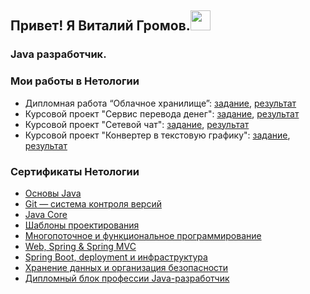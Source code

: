 <h2 align="left">Привет! Я Виталий Громов.<img src="https://github.com/blackcater/blackcater/raw/main/images/Hi.gif" height="32"/></h2>
<h3 align="left">Java разработчик.</h3>

### Мои работы в Нетологии
  * Дипломная работа “Облачное хранилище”: [задание](https://github.com/netology-code/jd-homeworks/blob/master/diploma/cloudservice.md), [результат](https://github.com/qxPepper/My_Diploma.git)
  * Курсовой проект "Сервис перевода денег": [задание](https://github.com/netology-code/jd-homeworks/blob/master/diploma/moneytransferservice.md), [результат](https://github.com/qxPepper/Homework-jclo-coursework.git)
  * Курсовой проект "Сетевой чат": [задание](https://github.com/netology-code/jd-homeworks/blob/master/diploma/networkchat.md), [результат](https://github.com/qxPepper/Homework-adv-coursework.git)
  * Курсовой проект "Конвертер в текстовую графику": [задание](https://github.com/netology-code/java-diplom), [результат](https://github.com/qxPepper/Homework-15-javabasicsdiploma)
  
### Сертификаты Нетологии
 * [Основы Java](https://github.com/qxPepper/qxPepper/blob/main/certificate_java.pdf)
 * [Git — система контроля версий](https://github.com/qxPepper/qxPepper/blob/main/certificate_git.pdf)
 * [Java Core](https://github.com/qxPepper/qxPepper/blob/main/certificate_javacore.pdf)
 * [Шаблоны проектирования](https://github.com/qxPepper/qxPepper/blob/main/certificate_jpat.pdf)
 * [Многопоточное и функциональное программирование](https://github.com/qxPepper/qxPepper/blob/main/certificate_jadv.pdf)
 * [Web, Spring & Spring MVC](https://github.com/qxPepper/qxPepper/blob/main/certificate_jspr.pdf)
 * [Spring Boot, deployment и инфраструктура](https://github.com/qxPepper/qxPepper/blob/main/certificate_jclo.pdf)
 * [Хранение данных и организация безопасности](https://github.com/qxPepper/qxPepper/blob/main/certificate_jdata.pdf)
 * [Дипломный блок профессии Java-разработчик]()
 
 


<!--
**qxPepper/qxPepper** is a ✨ _special_ ✨ repository because its `README.md` (this file) appears on your GitHub profile.

Here are some ideas to get you started:

- 🔭 I’m currently working on ...
- 🌱 I’m currently learning ...
- 👯 I’m looking to collaborate on ...
- 🤔 I’m looking for help with ...
- 💬 Ask me about ...
- 📫 How to reach me: ...
- 😄 Pronouns: ...
- ⚡ Fun fact: ...
-->
